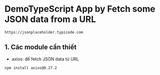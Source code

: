 # DemoTypeScript App by Fetch some JSON data from a URL
```url
https://jsonplaceholder.typicode.com
```
## 1. Các module cần thiết
- axios: để fetch JSON data từ URL
```bash
npm install axios@0.27.2
```
